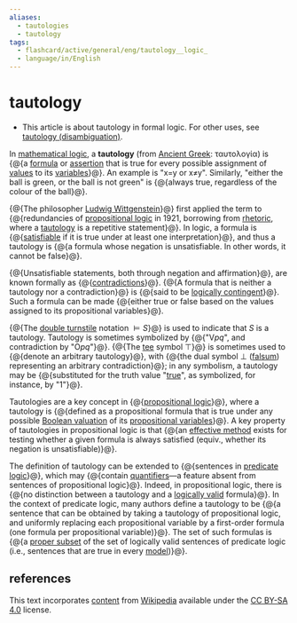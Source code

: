 ```yaml
---
aliases:
  - tautologies
  - tautology 
tags:
  - flashcard/active/general/eng/tautology__logic_
  - language/in/English
---
```


# tautology

- This article is about tautology in formal logic. For other uses, see [tautology (disambiguation)](tautology.md).

In [mathematical logic](mathematical%20logic.md), a __tautology__ (from [Ancient Greek](Ancient%20Greek.md): ταυτολογία) is {@{a [formula](well-formed%20formula.md) or [assertion](judgment%20(mathematical%20logic).md) that is true for every possible assignment of [values](truth%20value.md) to its [variables](propositional%20variable.md)}@}. An example is "x=y or x≠y". Similarly, "either the ball is green, or the ball is not green" is {@{always true, regardless of the colour of the ball}@}. <!--SR:!2026-08-04,508,310!2026-09-29,571,330-->

{@{The philosopher [Ludwig Wittgenstein](Ludwig%20Wittgenstein.md)}@} first applied the term to {@{redundancies of [propositional logic](propositional%20calculus.md) in 1921, borrowing from [rhetoric](rhetoric.md), where a [tautology](tautology%20(language).md) is a repetitive statement}@}. In logic, a formula is {@{[satisfiable](satisfiability.md) if it is true under at least one interpretation}@}, and thus a tautology is {@{a formula whose negation is unsatisfiable. In other words, it cannot be false}@}. <!--SR:!2026-10-09,578,330!2026-04-09,393,290!2025-12-15,339,310!2025-10-21,312,330-->

{@{Unsatisfiable statements, both through negation and affirmation}@}, are known formally as {@{[contradictions](contradiction.md)}@}. {@{A formula that is neither a tautology nor a contradiction}@} is {@{said to be [logically contingent](contingency%20(philosophy).md)}@}. Such a formula can be made {@{either true or false based on the values assigned to its propositional variables}@}. <!--SR:!2026-01-10,332,290!2028-07-28,1101,350!2028-08-01,1106,350!2028-08-27,1124,350!2026-11-03,546,310-->

{@{The [double turnstile](double%20turnstile.md) notation $\vDash S$}@} is used to indicate that _S_ is a tautology. Tautology is sometimes symbolized by {@{"V<!-- markdown separator -->_pq_", and contradiction by "O<!-- markdown separator -->_pq_"}@}. {@{The [tee](tee%20(symbol).md) symbol $\top$}@} is sometimes used to {@{denote an arbitrary tautology}@}, with {@{the dual symbol $\bot$ ([falsum](up%20tack.md)) representing an arbitrary contradiction}@}; in any symbolism, a tautology may be {@{substituted for the truth value "[true](logical%20truth.md)", as symbolized, for instance, by "1"}@}. <!--SR:!2027-04-09,717,330!2026-09-04,552,330!2028-12-10,1206,350!2027-04-02,712,330!2028-11-06,1178,350!2029-02-05,1251,350-->

Tautologies are a key concept in {@{[propositional logic](propositional%20calculus.md)}@}, where a tautology is {@{defined as a propositional formula that is true under any possible [Boolean valuation](interpretation%20(logic).md#interpretations%20for%20propositional%20logic) of its [propositional variables](propositional%20variable.md)}@}. A key property of tautologies in propositional logic is that {@{an [effective method](effective%20method.md) exists for testing whether a given formula is always satisfied (equiv., whether its negation is unsatisfiable)}@}. <!--SR:!2029-01-03,1225,350!2026-12-25,639,330!2026-11-20,549,310-->

The definition of tautology can be extended to {@{sentences in [predicate logic](first-order%20logic.md)}@}, which may {@{contain [quantifiers](quantifier%20(logic).md)—a feature absent from sentences of propositional logic}@}. Indeed, in propositional logic, there is {@{no distinction between a tautology and a [logically valid](validity%20(logic).md) formula}@}. In the context of predicate logic, many authors define a tautology to be {@{a sentence that can be obtained by taking a tautology of propositional logic, and uniformly replacing each propositional variable by a first-order formula (one formula per propositional variable)}@}. The set of such formulas is {@{a [proper subset](subset.md) of the set of logically valid sentences of predicate logic (i.e., sentences that are true in every [model](structure%20(mathematical%20logic).md))}@}. <!--SR:!2027-03-12,694,330!2027-05-09,740,330!2028-03-23,970,330!2026-10-29,531,270!2026-03-11,348,270-->

## references

This text incorporates [content](https://en.wikipedia.org/wiki/tautology_(logic)) from [Wikipedia](Wikipedia.md) available under the [CC BY-SA 4.0](https://creativecommons.org/licenses/by-sa/4.0/) license.
